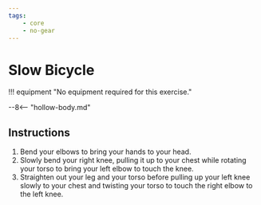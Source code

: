 ```yaml
---
tags:
    - core
    - no-gear
---
```


#  Slow Bicycle

!!! equipment "No equipment required for this exercise."

--8<-- "hollow-body.md"

## Instructions

1. Bend your elbows to bring your hands to your head.
2. Slowly bend your right knee, pulling it up to your chest while rotating your torso to bring your left elbow to touch the knee.
3. Straighten out your leg and your torso before pulling up your left knee slowly to your chest and twisting your torso to touch the right elbow to the left knee.